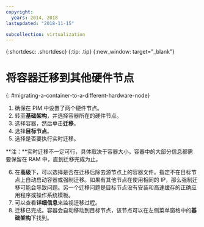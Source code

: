 ```yaml
---
copyright:
  years: 2014, 2018
lastupdated: "2018-11-15"

subcollection: virtualization
---
```

{:shortdesc: .shortdesc}
{:tip: .tip}
{:new_window: target="_blank"}

# 将容器迁移到其他硬件节点
{: #migrating-a-container-to-a-different-hardware-node}

1. 确保在 PIM 中设置了两个硬件节点。
2. 转至**基础架构**，并选择容器所在的硬件节点。
3. 选择容器，然后单击**迁移**。
4. 选择**目标节点**。
5. 选择是否要执行实时迁移。

**注：**实时迁移不一定可行，具体取决于容器大小。容器中的大部分信息都需要保留在 RAM 中，直到迁移完成为止。

6. 在**高级**下，可以选择是否在迁移后除去源节点上的容器文件。指定不在目标节点上自动启动容器或强制迁移。如果有其他节点在使用相同的 IP，那么强制迁移可能会导致问题。另一个迁移问题是目标节点没有安装和高速缓存的正确应用程序或操作系统模板。
7. 可以查看**详细信息**来监视迁移过程。
8. 迁移已完成。容器会自动移动到目标节点，该节点可以在左侧菜单窗格中的**基础架构**下找到。
